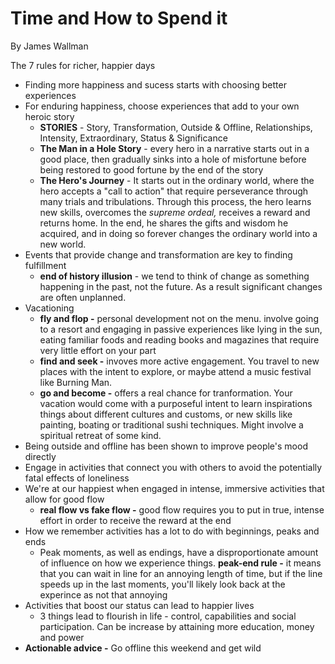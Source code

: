 # Time and How to Spend it

By James Wallman

The 7 rules for richer, happier days

- Finding more happiness and sucess starts with choosing better experiences
- For enduring happiness, choose experiences that add to your own heroic story
    - **STORIES** - Story, Transformation, Outside & Offline, Relationships, Intensity, Extraordinary, Status & Significance
    - **The Man in a Hole Story** - every hero in a narrative starts out in a good place, then gradually sinks into a hole of misfortune before being restored to good fortune by the end of the story
    - **The Hero's Journey** - It starts out in the ordinary world, where the hero accepts a "call to action" that require perseverance through many trials and tribulations. Through this process, the hero learns new skills, overcomes the *supreme ordeal,* receives a reward and returns home. In the end, he shares the gifts and wisdom he acquired, and in doing so forever changes the ordinary world into a new world.
- Events that provide change and transformation are key to finding fulfillment
    - **end of history illusion** - we tend to think of change as something happening in the past, not the future. As a result significant changes are often unplanned.
- Vacationing
    - **fly and flop -** personal development not on the menu. involve going to a resort and engaging in passive experiences like lying in the sun, eating familiar foods and reading books and magazines that require very little effort on your part
    - **find and seek -** invoves more active engagement. You travel to new places with the intent to explore, or maybe attend a music festival like Burning Man.
    - **go and become -** offers a real chance for tranformation. Your vacation would come with a purposeful intent to learn inspirations things about different cultures and customs, or new skills like painting, boating or traditional sushi techniques. Might involve a spiritual retreat of some kind.
- Being outside and offline has been shown to improve people's mood directly
- Engage in activities that connect you with others to avoid the potentially fatal effects of loneliness
- We're at our happiest when engaged in intense, immersive activities that allow for good flow
    - **real flow vs fake flow -** good flow requires you to put in true, intense effort in order to receive the reward at the end
- How we remember activities has a lot to do with beginnings, peaks and ends
    - Peak moments, as well as endings, have a disproportionate amount of influence on how we experience things. **peak-end rule -** it means that you can wait in line for an annoying length of time, but if the line speeds up in the last moments, you'll likely look back at the experince as not that annoying
- Activities that boost our status can lead to happier lives
    - 3 things lead to flourish in life - control, capabilities and social participation. Can be increase by attaining more education, money and power
- **Actionable advice -** Go offline this weekend and get wild
